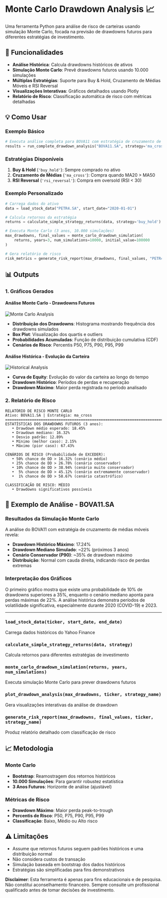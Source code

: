 # Monte Carlo Drawdown Analysis 📈

Uma ferramenta Python para análise de risco de carteiras usando simulação Monte Carlo, focada na previsão de drawdowns futuros para diferentes estratégias de investimento.

## 🚀 Funcionalidades

- **Análise Histórica**: Calcula drawdowns históricos de ativos
- **Simulação Monte Carlo**: Prevê drawdowns futuros usando 10.000 simulações
- **Múltiplas Estratégias**: Suporte para Buy & Hold, Cruzamento de Médias Móveis e RSI Reversal
- **Visualizações Interativas**: Gráficos detalhados usando Plotly
- **Relatório de Risco**: Classificação automática de risco com métricas detalhadas


## 💡 Como Usar

### Exemplo Básico

```python
# Executa análise completa para BOVA11 com estratégia de cruzamento de médias
results = run_complete_drawdown_analysis("BOVA11.SA", strategy='ma_cross')
```

### Estratégias Disponíveis

1. **Buy & Hold** (`'buy_hold'`): Sempre comprado no ativo
2. **Cruzamento de Médias** (`'ma_cross'`): Compra quando MA20 > MA50
3. **RSI Reversal** (`'rsi_reversal'`): Compra em oversold (RSI < 30)

### Exemplo Personalizado

```python
# Carrega dados do ativo
data = load_stock_data("PETR4.SA", start_date="2020-01-01")

# Calcula retornos da estratégia
returns = calculate_simple_strategy_returns(data, strategy='buy_hold')

# Executa Monte Carlo (3 anos, 10.000 simulações)
max_drawdowns, final_values = monte_carlo_drawdown_simulation(
    returns, years=3, num_simulations=10000, initial_value=100000
)

# Gera relatório de risco
risk_metrics = generate_risk_report(max_drawdowns, final_values, "PETR4.SA", "Buy & Hold")
```

## 📊 Outputs

### 1. Gráficos Gerados

#### Análise Monte Carlo - Drawdowns Futuros
![Monte Carlo Analysis]([https://github.com/user-attachments/assets/your-image-1-url](https://github.com/joaoal1998/Drawdown-previsto-com-Monte-Carlo/blob/main/drawdown_futuro.png))

- **Distribuição dos Drawdowns**: Histograma mostrando frequência dos drawdowns simulados
- **Box Plot**: Visualização dos quartis e outliers
- **Probabilidades Acumuladas**: Função de distribuição cumulativa (CDF)
- **Cenários de Risco**: Percentis P50, P75, P90, P95, P99

#### Análise Histórica - Evolução da Carteira
![Historical Analysis](https://github.com/user-attachments/assets/your-image-2-url)

- **Curva de Equity**: Evolução do valor da carteira ao longo do tempo
- **Drawdown Histórico**: Períodos de perdas e recuperação
- **Drawdown Máximo**: Maior perda registrada no período analisado

### 2. Relatório de Risco

```
RELATÓRIO DE RISCO MONTE CARLO
Ativo: BOVA11.SA | Estratégia: ma_cross
================================================================================
ESTATÍSTICAS DOS DRAWDOWNS FUTUROS (3 anos):
   • Drawdown médio esperado: 18.45%
   • Drawdown mediano: 16.32%
   • Desvio padrão: 12.89%
   • Mínimo (melhor caso): 2.15%
   • Máximo (pior caso): 67.43%

CENÁRIOS DE RISCO (Probabilidade de EXCEDER):
   • 50% chance de DD > 16.32% (cenário médio)
   • 25% chance de DD > 26.78% (cenário conservador)
   • 10% chance de DD > 38.94% (cenário muito conservador)
   •  5% chance de DD > 45.12% (cenário extremamente conservador)
   •  1% chance de DD > 58.67% (cenário catastrófico)

CLASSIFICAÇÃO DE RISCO: MÉDIO
   • Drawdowns significativos possíveis
```

## 🎯 **Exemplo de Análise - BOVA11.SA**

### Resultados da Simulação Monte Carlo

A análise do BOVA11 com estratégia de cruzamento de médias móveis revela:

- **Drawdown Histórico Máximo**: 17.24%
- **Drawdown Mediano Simulado**: ~22% (próximos 3 anos)
- **Cenário Conservador (P90)**: ~35% de drawdown máximo
- **Distribuição**: Normal com cauda direita, indicando risco de perdas extremas

### Interpretação dos Gráficos

O primeiro gráfico mostra que existe uma probabilidade de 10% de drawdowns superiores a 35%, enquanto o cenário mediano aponta para perdas máximas de 22%. A análise histórica demonstra períodos de volatilidade significativa, especialmente durante 2020 (COVID-19) e 2023.

---

### `load_stock_data(ticker, start_date, end_date)`
Carrega dados históricos do Yahoo Finance

### `calculate_simple_strategy_returns(data, strategy)`
Calcula retornos para diferentes estratégias de investimento

### `monte_carlo_drawdown_simulation(returns, years, num_simulations)`
Executa simulação Monte Carlo para prever drawdowns futuros

### `plot_drawdown_analysis(max_drawdowns, ticker, strategy_name)`
Gera visualizações interativas da análise de drawdown

### `generate_risk_report(max_drawdowns, final_values, ticker, strategy_name)`
Produz relatório detalhado com classificação de risco

## 📈 Metodologia

### Monte Carlo
- **Bootstrap**: Reamostragem dos retornos históricos
- **10.000 Simulações**: Para garantir robustez estatística
- **3 Anos Futuros**: Horizonte de análise (ajustável)

### Métricas de Risco
- **Drawdown Máximo**: Maior perda peak-to-trough
- **Percentis de Risco**: P50, P75, P90, P95, P99
- **Classificação**: Baixo, Médio ou Alto risco


## ⚠️ Limitações

- Assume que retornos futuros seguem padrões históricos e uma distribuição normal
- Não considera custos de transação
- Simulação baseada em bootstrap dos dados históricos
- Estratégias são simplificadas para fins demonstrativos


**Disclaimer**: Esta ferramenta é apenas para fins educacionais e de pesquisa. Não constitui aconselhamento financeiro. Sempre consulte um profissional qualificado antes de tomar decisões de investimento.
